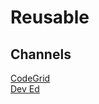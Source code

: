 # Reusable

## Channels 

[CodeGrid](https://www.youtube.com/channel/UC7pVho4O31FyfQsZdXWejEw/featured)  
[Dev Ed](https://www.youtube.com/channel/UClb90NQQcskPUGDIXsQEz5Q)
